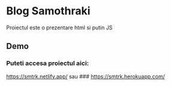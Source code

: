 # Blog Samothraki
Proiectul este o prezentare html si putin JS
## Demo
### Puteti accesa proiectul aici:
https://smtrk.netlify.app/ sau ###
https://smtrk.herokuapp.com/
